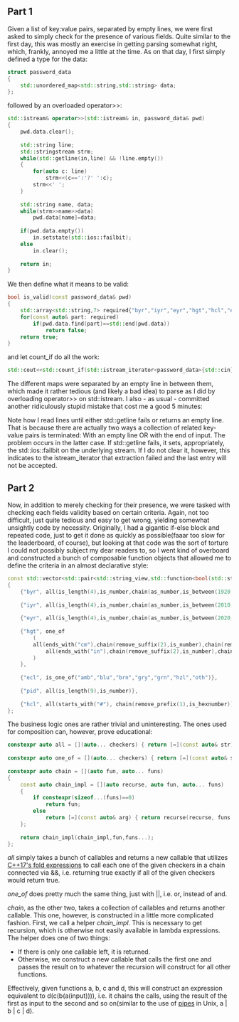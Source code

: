 ## Part 1

Given a list of key:value pairs, separated by empty lines, we were first asked to simply check for the presence of various fields. Quite similar to the first day, this was mostly an exercise in getting parsing somewhat right, which, frankly, annoyed me a little at the time. As on that day, I first simply defined a type for the data: 

```cpp
struct password_data
{
	std::unordered_map<std::string,std::string> data;
};
```	

followed by an overloaded operator>>:

```cpp
std::istream& operator>>(std::istream& in, password_data& pwd)
{
	pwd.data.clear();
	
	std::string line;
	std::stringstream strm;
	while(std::getline(in,line) && !line.empty())
	{
		for(auto c: line)
			strm<<(c==':'?' ':c);
		strm<<' ';
	}
	
	std::string name, data;
	while(strm>>name>>data)
		pwd.data[name]=data;
		
	if(pwd.data.empty())
		in.setstate(std::ios::failbit);
	else
		in.clear();
	
	return in;
}	
```

We then define what it means to be valid: 

```cpp
bool is_valid(const password_data& pwd)
{
	std::array<std::string,7> required{"byr","iyr","eyr","hgt","hcl","ecl","pid"};
	for(const auto& part: required)
		if(pwd.data.find(part)==std::end(pwd.data))
			return false;
	return true;
}
```

and let count_if do all the work:

```cpp
std::cout<<std::count_if(std::istream_iterator<password_data>{std::cin},{},is_valid)<<'\n';
```

The different maps were separated by an empty line in between them, which made it rather tedious (and likely a bad idea) to parse as I did by overloading operator>> on std::istream. I also - as usual - committed another ridiculously stupid mistake that cost me a good 5 minutes: 

Note how I read lines until either std::getline fails or returns an empty line. That is because there are actually two ways a collection of related key-value pairs is terminated: With an empty line OR with the end of input. The problem occurs in the latter case. If std::getline fails, it sets, appropriately, the std::ios::failbit on the underlying stream. If I do not clear it, however, this indicates to the istream_iterator that extraction failed and the last entry will not be accepted.

## Part 2

Now, in addition to merely checking for their presence, we were tasked with checking each fields validity based on certain criteria. Again, not too difficult, just quite tedious and easy to get wrong, yielding somewhat unsightly code by necessity. Originally, I had a gigantic if-else block and repeated code, just to get it done as quickly as possible(faaar too slow for the leaderboard, of course), but looking at that code was the sort of torture I could not possibly subject my dear readers to, so I went kind of overboard and constructed a bunch of composable function objects that allowed me to define the criteria in an almost declarative style:

```cpp
const std::vector<std::pair<std::string_view,std::function<bool(std::string_view)>>> field_validator
{
	{"byr", all(is_length(4),is_number,chain(as_number,is_between(1920,2002)))},
		
	{"iyr", all(is_length(4),is_number,chain(as_number,is_between(2010,2020)))},
		
	{"eyr", all(is_length(4),is_number,chain(as_number,is_between(2020,2030)))},
		
	{"hgt", one_of
		(
		all(ends_with("cm"),chain(remove_suffix(2),is_number),chain(remove_suffix(2),as_number,is_between(150,193))),
			all(ends_with("in"),chain(remove_suffix(2),is_number),chain(remove_suffix(2),as_number,is_between(59,76)))
		)
	},
		
	{"ecl", is_one_of("amb","blu","brn","gry","grn","hzl","oth")},
	
	{"pid", all(is_length(9),is_number)},
	
	{"hcl", all(starts_with("#"), chain(remove_prefix(1),is_hexnumber))},
};
```

The business logic ones are rather trivial and uninteresting. The ones used for composition can, however, prove educational:

```cpp
constexpr auto all = [](auto... checkers) { return [=](const auto& str) { return (checkers(str) && ...); }; };
	
constexpr auto one_of = [](auto... checkers) { return [=](const auto& str) { return (checkers(str) || ...); }; };
	
constexpr auto chain = [](auto fun, auto... funs)
{
	const auto chain_impl = [](auto recurse, auto fun, auto... funs)
	{
		if constexpr(sizeof...(funs)==0)
			return fun;
		else
			return [=](const auto& arg) { return recurse(recurse, funs...)(fun(arg)); };
	};
	
	return chain_impl(chain_impl,fun,funs...);
};
```

*all* simply takes a bunch of callables and returns a new callable that utilizes [C++17's fold expressions](https://en.cppreference.com/w/cpp/language/fold) to call each one of the given checkers in a chain connected via &&, i.e. returning true exactly if all of the given checkers would return true.

*one_of* does pretty much the same thing, just with ||, i.e. or, instead of and.

*chain*, as the other two, takes a collection of callables and returns another callable. This one, however, is constructed in a little more complicated fashion. First, we call a helper *chain_impl*. This is necessary to get recursion, which is otherwise not easily available in lambda expressions. The helper does one of two things:
- If there is only one callable left, it is returned.
- Otherwise, we construct a new callable that calls the first one and passes the result on to whatever the recursion will construct for all other functions.

Effectively, given functions a, b, c and d, this will construct an expression equivalent to d(c(b(a(input)))), i.e. it chains the calls, using the result of the first as input to the second and so on(similar to the use of [pipes](https://en.wikipedia.org/wiki/Pipeline_(Unix)) in Unix, a | b | c | d).